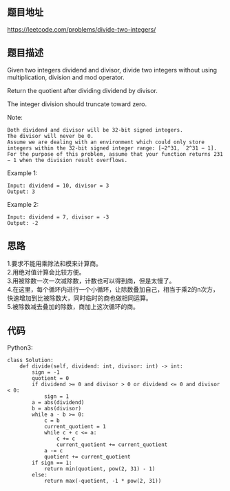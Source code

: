 ## 题目地址
https://leetcode.com/problems/divide-two-integers/

## 题目描述
Given two integers dividend and divisor, divide two integers without using multiplication, division and mod operator.

Return the quotient after dividing dividend by divisor.

The integer division should truncate toward zero.

Note:
```
Both dividend and divisor will be 32-bit signed integers.
The divisor will never be 0.
Assume we are dealing with an environment which could only store integers within the 32-bit signed integer range: [−2^31,  2^31 − 1].   
For the purpose of this problem, assume that your function returns 231 − 1 when the division result overflows.
```
Example 1:
```
Input: dividend = 10, divisor = 3
Output: 3
```
Example 2:
```
Input: dividend = 7, divisor = -3
Output: -2
```

## 思路
1.要求不能用乘除法和模来计算商。  
2.用绝对值计算会比较方便。  
3.用被除数一次一次减除数，计数也可以得到商，但是太慢了。  
4.在这里，每个循环内进行一个小循环，让除数叠加自己，相当于乘2的n次方，快速增加到比被除数大，同时临时的商也做相同运算。  
5.被除数减去叠加的除数，商加上这次循环的商。  

## 代码
Python3:
```
class Solution:
    def divide(self, dividend: int, divisor: int) -> int:
        sign = -1
        quotient = 0
        if dividend >= 0 and divisor > 0 or dividend <= 0 and divisor < 0:
            sign = 1
        a = abs(dividend)
        b = abs(divisor)
        while a - b >= 0:
            c = b
            current_quotient = 1
            while c + c <= a:
                c += c
                current_quotient += current_quotient
            a -= c
            quotient += current_quotient
        if sign == 1:
            return min(quotient, pow(2, 31) - 1)
        else:
            return max(-quotient, -1 * pow(2, 31))
```
